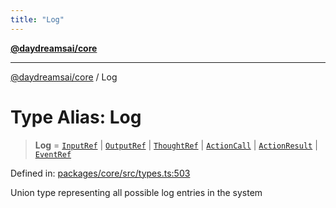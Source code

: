 ```yaml
---
title: "Log"
---
```


[**@daydreamsai/core**](./api-reference.md)

***

[@daydreamsai/core](./api-reference.md) / Log

# Type Alias: Log

> **Log** = [`InputRef`](./InputRef.md) \| [`OutputRef`](./OutputRef.md) \| [`ThoughtRef`](./ThoughtRef.md) \| [`ActionCall`](./ActionCall.md) \| [`ActionResult`](./ActionResult.md) \| [`EventRef`](./EventRef.md)

Defined in: [packages/core/src/types.ts:503](https://github.com/dojoengine/daydreams/blob/bbf75946e0d6d99fbdde4cebb2f8a4e8926724f1/packages/core/src/types.ts#L503)

Union type representing all possible log entries in the system

